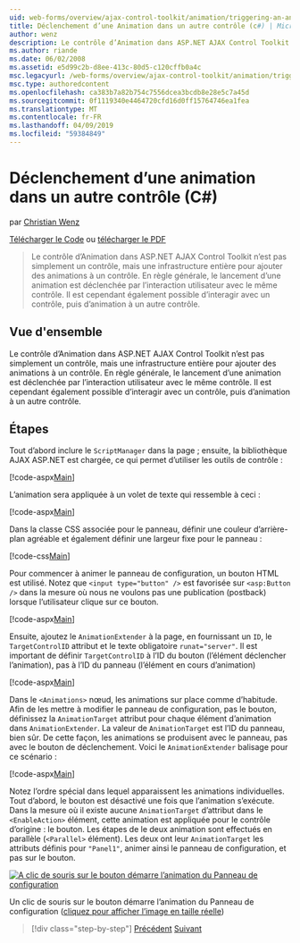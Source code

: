 ```yaml
---
uid: web-forms/overview/ajax-control-toolkit/animation/triggering-an-animation-in-another-control-cs
title: Déclenchement d’une Animation dans un autre contrôle (c#) | Microsoft Docs
author: wenz
description: Le contrôle d’Animation dans ASP.NET AJAX Control Toolkit n’est pas simplement un contrôle, mais une infrastructure entière pour ajouter des animations à un contrôle. En règle générale, en lançant un...
ms.author: riande
ms.date: 06/02/2008
ms.assetid: e5d99c2b-d8ee-413c-80d5-c120cffb0a4c
msc.legacyurl: /web-forms/overview/ajax-control-toolkit/animation/triggering-an-animation-in-another-control-cs
msc.type: authoredcontent
ms.openlocfilehash: ca383b7a82b754c7556dcea3bcdb8e28e5c7a45d
ms.sourcegitcommit: 0f1119340e4464720cfd16d0ff15764746ea1fea
ms.translationtype: MT
ms.contentlocale: fr-FR
ms.lasthandoff: 04/09/2019
ms.locfileid: "59384849"
---
```

# <a name="triggering-an-animation-in-another-control-c"></a>Déclenchement d’une animation dans un autre contrôle (C#)

par [Christian Wenz](https://github.com/wenz)

[Télécharger le Code](http://download.microsoft.com/download/f/9/a/f9a26acd-8df4-4484-8a18-199e4598f411/Animation8.cs.zip) ou [télécharger le PDF](http://download.microsoft.com/download/6/7/1/6718d452-ff89-4d3f-a90e-c74ec2d636a3/animation8CS.pdf)

> Le contrôle d’Animation dans ASP.NET AJAX Control Toolkit n’est pas simplement un contrôle, mais une infrastructure entière pour ajouter des animations à un contrôle. En règle générale, le lancement d’une animation est déclenchée par l’interaction utilisateur avec le même contrôle. Il est cependant également possible d’interagir avec un contrôle, puis d’animation à un autre contrôle.


## <a name="overview"></a>Vue d'ensemble

Le contrôle d’Animation dans ASP.NET AJAX Control Toolkit n’est pas simplement un contrôle, mais une infrastructure entière pour ajouter des animations à un contrôle. En règle générale, le lancement d’une animation est déclenchée par l’interaction utilisateur avec le même contrôle. Il est cependant également possible d’interagir avec un contrôle, puis d’animation à un autre contrôle.

## <a name="steps"></a>Étapes

Tout d’abord inclure le `ScriptManager` dans la page ; ensuite, la bibliothèque AJAX ASP.NET est chargée, ce qui permet d’utiliser les outils de contrôle :

[!code-aspx[Main](triggering-an-animation-in-another-control-cs/samples/sample1.aspx)]

L’animation sera appliquée à un volet de texte qui ressemble à ceci :

[!code-aspx[Main](triggering-an-animation-in-another-control-cs/samples/sample2.aspx)]

Dans la classe CSS associée pour le panneau, définir une couleur d’arrière-plan agréable et également définir une largeur fixe pour le panneau :

[!code-css[Main](triggering-an-animation-in-another-control-cs/samples/sample3.css)]

Pour commencer à animer le panneau de configuration, un bouton HTML est utilisé. Notez que `<input type="button" />` est favorisée sur `<asp:Button />` dans la mesure où nous ne voulons pas une publication (postback) lorsque l’utilisateur clique sur ce bouton.

[!code-aspx[Main](triggering-an-animation-in-another-control-cs/samples/sample4.aspx)]

Ensuite, ajoutez le `AnimationExtender` à la page, en fournissant un `ID`, le `TargetControlID` attribut et le texte obligatoire `runat="server"`. Il est important de définir `TargetControlID` à l’ID du bouton (l’élément déclencher l’animation), pas à l’ID du panneau (l’élément en cours d’animation)

[!code-aspx[Main](triggering-an-animation-in-another-control-cs/samples/sample5.aspx)]

Dans le `<Animations>` nœud, les animations sur place comme d’habitude. Afin de les mettre à modifier le panneau de configuration, pas le bouton, définissez la `AnimationTarget` attribut pour chaque élément d’animation dans `AnimationExtender`. La valeur de `AnimationTarget` est l’ID du panneau, bien sûr. De cette façon, les animations se produisent avec le panneau, pas avec le bouton de déclenchement. Voici le `AnimationExtender` balisage pour ce scénario :

[!code-aspx[Main](triggering-an-animation-in-another-control-cs/samples/sample6.aspx)]

Notez l’ordre spécial dans lequel apparaissent les animations individuelles. Tout d’abord, le bouton est désactivé une fois que l’animation s’exécute. Dans la mesure où il existe aucune `AnimationTarget` d’attribut dans le `<EnableAction>` élément, cette animation est appliquée pour le contrôle d’origine : le bouton. Les étapes de le deux animation sont effectués en parallèle (`<Parallel>` élément). Les deux ont leur `AnimationTarget` les attributs définis pour `"Panel1"`, animer ainsi le panneau de configuration, et pas sur le bouton.


[![A clic de souris sur le bouton démarre l’animation du Panneau de configuration](triggering-an-animation-in-another-control-cs/_static/image2.png)](triggering-an-animation-in-another-control-cs/_static/image1.png)

Un clic de souris sur le bouton démarre l’animation du Panneau de configuration ([cliquez pour afficher l’image en taille réelle](triggering-an-animation-in-another-control-cs/_static/image3.png))

> [!div class="step-by-step"]
> [Précédent](disabling-actions-during-animation-cs.md)
> [Suivant](modifying-animations-from-the-server-side-cs.md)
